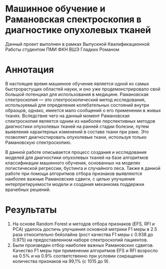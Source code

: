 # Машинное обучение и Рамановская спектроскопия в диагностике опухолевых тканей
Данный проект выполнен в рамках Выпускной Квалификационной Работы студентом ПМИ ФКН ВШЭ Гладких Романом
# Aннотация

В настоящее время машинное обучение является одной из самых быстрорастущих областей науки, и оно уже продемонстрировало свой большой потенциал для использования в медицине. Рамановская спектроскопия — это спектроскопический метод исследования, используемый для определения колебательных состояний внутри образцов, однако, имеется мало сообщений о его применении в живых тканях. Вследствие чего на данный момент Рамановская спектроскопия является одним из наиболее перспективных методов диагностики опухолевых тканей на ранней стадии болезни, путем выявления характерных изменений в составе ткани при раке. Это позволяет диагностировать опухолевые ткани, используя только Рамановскую спектроскопию. 
  
В данной работе описывается процесс создания и исследования моделей для диагностики опухолевых тканей на базе алгоритмов классификации машинного обучения, основанных на моделях логистической регрессии, бустинга и случайного леса. Также в данной работе при помощи алгоритмов отбора признаков выявляются наиболее важные Рамановские сдвиги, с целью улучшения интерпретируемости модели и создания механизма поддержки врачебных решений.

# Результаты

1. На основе Random Forest и методов отбора признаков (EFS, RFI и PCA) удалось достичь улучшения основной метрики F1 меры в 2.5 раза относительно бейзлайна (рост качества F1 меры с 0.938 до 0.975) на предоставленном наборе спектроскопий пациентов.
2. Были произведен отбор наиболее важных Рамановских сдвигов. Качество F1 меры при применении алгоритмов EFS и RFI возросло на 0.5\% и на 0.9\% соответственно при условии сокращения количества признаков на 99,1\% (с 1015 до 9).
